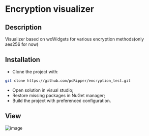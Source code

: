 # Encryption visualizer

## Description

Visualizer based on wxWidgets for various encryption methods(only aes256 for now)

## Installation
 - Clone the project with:
```sh
git clone https://github.com/pcRipper/encryption_test.git
```
 - Open solution in visual studio;
 - Restore missing packages in NuGet manager;
 - Build the project with preferenced configuration.

## View
![image](https://github.com/pcRipper/encryption_test/assets/73016803/1fe6d48d-f458-4eec-8c9d-51c152e3a6e4)

